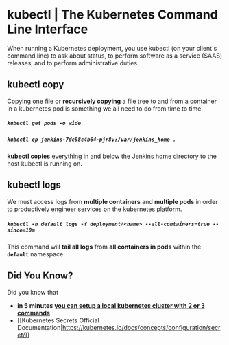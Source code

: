 
# kubectl | The Kubernetes Command Line Interface

When running a Kubernetes deployment, you use kubectl (on your client's command line) to ask about status, to perform software as a service (SAAS) releases, and to perform administrative duties.

## kubectl copy

Copying one file or **recursively copying** a file tree to and from a container in a kubernetes pod is something we all need to do from time to time.

##### `kubectl get pods -o wide`
##### `kubectl cp jenkins-7dc98c4b64-pjr8v:/var/jenkins_home .`

**kubectl copies** everything in and below the Jenkins home directory to the host kubectl is running on.



## kubectl logs

We must access logs from **multiple containers** and **multiple pods** in order to productively engineer services on the kubernetes platform.


##### `kubectl -n default logs -f deployment/<name> --all-containers=true --since=10m`

This command will **tail all logs** from **all containers in pods** within the **`default`** namespace.



## Did You Know?

Did you know that

- **in 5 minutes [you can setup a local kubernetes cluster with 2 or 3 commands](microk8s-install)**
- [[Kubernetes Secrets Official Documentation|https://kubernetes.io/docs/concepts/configuration/secret/]]
